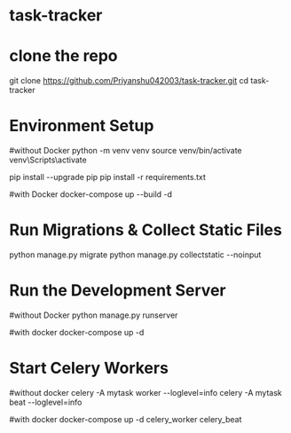 # task-tracker

# clone the repo 
git clone https://github.com/Priyanshu042003/task-tracker.git
cd task-tracker

# Environment Setup
#without Docker
python -m venv venv 
source venv/bin/activate 
venv\Scripts\activate 

pip install --upgrade pip
pip install -r requirements.txt 

#with Docker
docker-compose up --build -d

# Run Migrations & Collect Static Files
python manage.py migrate
python manage.py collectstatic --noinput

# Run the Development Server
#without Docker
python manage.py runserver

#with docker
docker-compose up -d

# Start Celery Workers
#without docker
celery -A mytask worker --loglevel=info
celery -A mytask beat --loglevel=info

#with docker
docker-compose up -d celery_worker celery_beat

